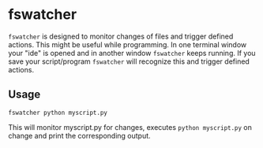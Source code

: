 # fswatcher

`fswatcher` is designed to monitor changes of files and trigger defined actions.
This might be useful while programming. In one terminal window your "ide" is opened
and in another window `fswatcher` keeps running. If you save your script/program `fswatcher`
will recognize this and trigger defined actions.

## Usage

    fswatcher python myscript.py

This will monitor myscript.py for changes, executes `python myscript.py` on change and print the
corresponding output.
